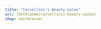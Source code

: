 ```yaml
---
title: "Cervellini's Beauty Salon"
url: /bethlehem/cervellinis-beauty-salon/
shop: hairdresser
---
```

